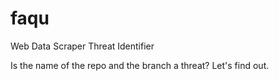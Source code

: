 # faqu
Web Data Scraper Threat Identifier

Is the name of the repo and the branch a threat? Let's find out.  
